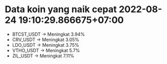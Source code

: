# Data koin yang naik cepat 2022-08-24 19:10:29.866675+07:00

* BTCST_USDT -> Meningkat 3.94%
* CRV_USDT -> Meningkat 3.05%
* LDO_USDT -> Meningkat 3.75%
* VTHO_USDT -> Meningkat 5.7%
* ZIL_USDT -> Meningkat 7.11%
